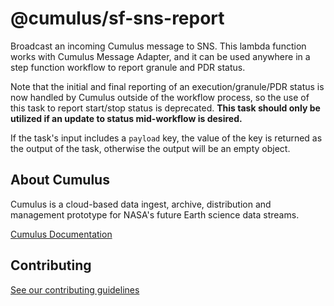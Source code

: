 # @cumulus/sf-sns-report

Broadcast an incoming Cumulus message to SNS.  This lambda function works with Cumulus Message Adapter, and it can be used anywhere in a step function workflow to report granule and PDR status.

Note that the initial and final reporting of an execution/granule/PDR status is now handled by Cumulus outside of the workflow process, so the use of this task to report start/stop status is deprecated. **This task should only be utilized if an update to status mid-workflow is desired.**

If the task's input includes a `payload` key, the value of the key is returned as the output of the task, otherwise the output will be an empty object.

## About Cumulus

Cumulus is a cloud-based data ingest, archive, distribution and management prototype for NASA's future Earth science data streams.

[Cumulus Documentation](https://nasa.github.io/cumulus)

## Contributing

[See our contributing guidelines](https://github.com/nasa/cumulus/blob/master/CONTRIBUTING.md)
